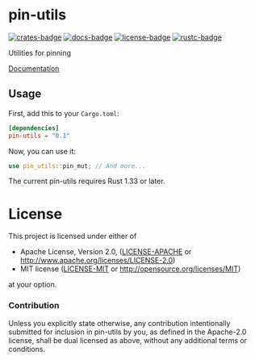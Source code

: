 # pin-utils

[![crates-badge]][crates-url]
[![docs-badge]][docs-url]
[![license-badge]][license]
[![rustc-badge]][rustc-url]

[crates-badge]: https://img.shields.io/crates/v/pin-utils.svg
[crates-url]: https://crates.io/crates/pin-utils
[docs-badge]: https://docs.rs/pin-utils/badge.svg
[docs-url]: https://docs.rs/pin-utils
[license-badge]: https://img.shields.io/crates/l/pin-utils.svg
[license]: #license
[rustc-badge]: https://img.shields.io/badge/rustc-1.33+-lightgray.svg
[rustc-url]: https://blog.rust-lang.org/2019/02/28/Rust-1.33.0.html

Utilities for pinning

[Documentation][docs-url]

## Usage

First, add this to your `Cargo.toml`:

```toml
[dependencies]
pin-utils = "0.1"
```

Now, you can use it:

```rust
use pin_utils::pin_mut; // And more...
```

The current pin-utils requires Rust 1.33 or later.

# License

This project is licensed under either of

 * Apache License, Version 2.0, ([LICENSE-APACHE](LICENSE-APACHE) or
   http://www.apache.org/licenses/LICENSE-2.0)
 * MIT license ([LICENSE-MIT](LICENSE-MIT) or
   http://opensource.org/licenses/MIT)

at your option.

### Contribution

Unless you explicitly state otherwise, any contribution intentionally submitted
for inclusion in pin-utils by you, as defined in the Apache-2.0 license, shall be
dual licensed as above, without any additional terms or conditions.

